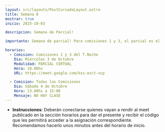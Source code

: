 ```yaml
---
layout: src/layouts/PostCursadaLayout.astro
title: Semana 8
mostrar: true
inicio: 2025-10-03

descripcion: Semana de Parcial!

importante: Semana de parcial! Para comisiones 1 y 3, el parcial es el día miércoles 3/10 de manera virtual, en el horario de 18:00 a 21:30.

horarios:
  - Comision: Comisiones 1 y 3 del T.Noche
    Dia: Miércoles 3 de Octubre
    Modalidad: PARCIAL VIRTUAL
    Hora: 18.00hs
    URL: https://meet.google.com/kxz-esct-xcp

  - Comision: Todas las Comisiones
    Dia: Sábado 4 de Octubre
    Hora: 13.00hs a 15:00
    Mensaje: NO HAY CLASE
---
```


- **Instrucciones**: Deberán conectarse quienes vayan a rendir al meet publicado en la sección horarios para dar el presente y recibir el código que les permitirá acceder a la asignación correspondiente. Recomendamos hacerlo unos minutos antes del horario de inicio.
